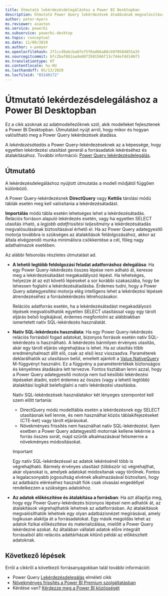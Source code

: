 ```yaml
---
title: Útmutató lekérdezésdelegáláshoz a Power BI Desktopban
description: Útmutató Power Query lekérdezések átadásának megvalósításához a Power BI Desktopban.
author: peter-myers
ms.reviewer: asaxton
ms.service: powerbi
ms.subservice: powerbi-desktop
ms.topic: conceptual
ms.date: 11/09/2019
ms.author: v-pemyer
ms.openlocfilehash: 271ccd9abcba8fe75f0ad66a88cb970584855a35
ms.sourcegitcommit: bfc2baf862aade6873501566f13c744efdd146f3
ms.translationtype: HT
ms.contentlocale: hu-HU
ms.lasthandoff: 05/13/2020
ms.locfileid: "83149172"
---
```

# <a name="query-folding-guidance-in-power-bi-desktop"></a>Útmutató lekérdezésdelegáláshoz a Power BI Desktopban

Ez a cikk azoknak az adatmodellezőknek szól, akik modelleket fejlesztenek a Power BI Desktopban. Útmutatást nyújt arról, hogy mikor és hogyan valósítható meg a Power Query lekérdezések átadása.

A _lekérdezésátadás_ a Power Query-lekérdezéseknek az a képessége, hogy egyetlen lekérdezési utasítást generál a forrásadatok lekéréséhez és átalakításához. További információ: [Power Query lekérdezésdelegálás](/power-query/power-query-folding).

## <a name="guidance"></a>Útmutató

A lekérdezésdelegáláshoz nyújtott útmutatás a modell módjától függően különböző.

A Power Query-lekérdezésnek **DirectQuery** vagy **Kettős** tárolási módú táblák esetén meg kell valósítania a lekérdezésátadást.

**Importálás** módú tábla esetén lehetséges lehet a lekérdezésátadás. Relációs forráson alapuló lekérdezés esetén, vagy ha egyetlen SELECT utasítás írható, a _legjobb adatfrissítési teljesítmény_ a lekérdezésátadás megvalósulásának biztosításával érhető el. Ha az Power Query adategyesítő motorja továbbra is szükséges az átalakítások feldolgozásához, akkor az általa elvégzendő munka minimálisra csökkentése a cél, főleg nagy adathalmazok esetében.

Az alábbi felsorolás részletes útmutatást ad.

- **A lehető legtöbb feldolgozási feladat adatforráshoz delegálása**: Ha egy Power Query-lekérdezés összes lépése nem adható át, keresse meg a lekérdezésátadást megakadályozó lépést. Ha lehetséges, helyezze át az ezt követő lépéseket a sor korábbi szakaszába, hogy be lehessen foglalni a lekérdezésátadásba. Érdemes tudni, hogy a Power Query adategyesítési motorja elég intelligens lehet a lekérdezési lépések átrendezéséhez a forráslekérdezés létrehozásakor.

    Relációs adatforrás esetén, ha a lekérdezésátadást megakadályozó lépések megvalósíthatók egyetlen SELECT utasítással vagy egy tárolt eljárás belső logikájával, érdemes megfontolni az alábbiakban ismertetett natív SQL-lekérdezés használatát.

- **Natív SQL-lekérdezés használata**: Ha egy Power Query-lekérdezés relációs forrásból fogad adatokat, bizonyos források esetén natív SQL-lekérdezés is használható. A lekérdezés bármilyen érvényes utasítás, akár egy tárolt eljárás végrehajtása is lehet. Ha az utasítás több eredményhalmazt állít elő, csak az első lesz visszaadva. Paraméterek deklarálhatók az utasításon belül, emellett ajánlott a [Value.NativeQuery](/powerquery-m/value-nativequery) M-függvényt használni. Ez a függvény a paraméterértékek biztonságos és kényelmes átadására lett tervezve. Fontos tisztában lenni azzal, hogy a Power Query adategyesítő motorja nem tud későbbi lekérdezési lépéseket átadni, ezért érdemes az összes (vagy a lehető legtöbb) átalakítási logikát belefoglalni a natív lekérdezési utasításba.

    Natív SQL-lekérdezések használatakor két lényeges szempontot kell szem előtt tartania:

    - DirectQuery módú modelltábla esetén a lekérdezésnek egy SELECT utasításnak kell lennie, és nem használhat közös táblakifejezéseket (CTE-ket) vagy tárolt eljárásokat.
    - Növekményes frissítés nem használhat natív SQL-lekérdezést. Ilyen esetben a Power Query adategyesítő motornak kellene lekérnie a forrás összes sorát, majd szűrők alkalmazásával felismernie a növekményes módosításokat.

    > [!IMPORTANT]
    > Egy natív SQL-lekérdezéssel az adatok lekérésénél több is végrehajtható. Bármely érvényes utasítást (többször is) végrehajthat, akár olyanokat is, amelyek adatokat módosítanak vagy törölnek. Fontos a legalacsonyabb jogosultság elvének alkalmazásával biztosítani, hogy az adatbázis eléréséhez használt fiók csak olvasási engedéllyel rendelkezzen a szükséges adatokhoz.

- **Az adatok előkészítése és átalakítása a forrásban**: Ha azt állapítja meg, hogy egy Power Query-lekérdezés bizonyos lépései nem adhatók át, az átalakítások végrehajthatók lehetnek az adatforrásban. Az átalakítások megvalósíthatók lehetnek egy olyan adatbázisnézet megírásával, amely logikusan alakítja át a forrásadatokat. Egy másik megoldás lehet az adatok fizikai előkészítése és materializálása, mielőtt a Power Query lekérdezné azokat. Az általában vállalati adatok előre integrált forrásaiból álló relációs adattárházak kitűnő példái az előkészített adatoknak.

## <a name="next-steps"></a>Következő lépések

Erről a cikkről a következő forrásanyagokban talál további információt:

- Power Query [Lekérdezésdelegálás](/power-query/power-query-folding) elméleti cikk
- [Növekményes frissítés a Power BI Premium szolgáltatásban](../admin/service-premium-incremental-refresh.md)
- Kérdése van? [Kérdezze meg a Power BI közösségét](https://community.powerbi.com/)
